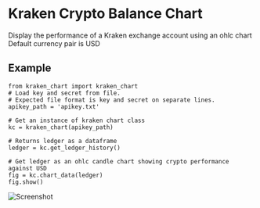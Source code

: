 
# Kraken Crypto Balance Chart

Display the performance of a Kraken exchange account using an ohlc chart
Default currency pair is USD




## Example


    from kraken_chart import kraken_chart
    # Load key and secret from file.
    # Expected file format is key and secret on separate lines.
    apikey_path = 'apikey.txt'

    # Get an instance of kraken chart class
    kc = kraken_chart(apikey_path)

    # Returns ledger as a dataframe
    ledger = kc.get_ledger_history()

    # Get ledger as an ohlc candle chart showing crypto performance against USD
    fig = kc.chart_data(ledger)
    fig.show()


![Screenshot](https://i.imgur.com/3ANti88.png)